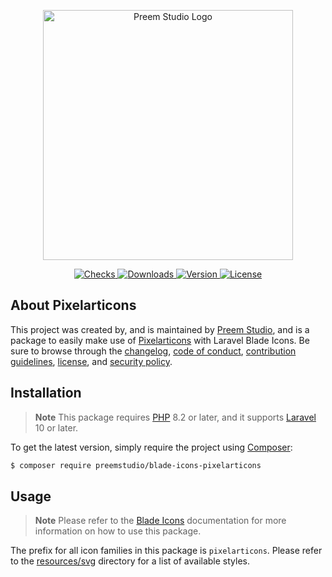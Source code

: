<p align="center">
    <a href="https://preem.studio" target="_blank">
        <img src="https://raw.githubusercontent.com/PreemStudio/assets/main/logo-text.svg" width="400" alt="Preem Studio Logo" />
    </a>
</p>

<p align="center">
    <a href="https://github.com/PreemStudio/blade-icons-pixelarticons/actions">
        <img src="https://badge.sh/github/check-runs/PreemStudio/blade-icons-pixelarticons" alt="Checks" />
    </a>
    <a href="https://packagist.org/packages/preemstudio/blade-icons-pixelarticons">
        <img src="https://badge.sh/packagist/downloads/PreemStudio/blade-icons-pixelarticons" alt="Downloads" />
    </a>
    <a href="https://packagist.org/packages/preemstudio/blade-icons-pixelarticons">
        <img src="https://badge.sh/packagist/version/PreemStudio/blade-icons-pixelarticons" alt="Version" />
    </a>
    <a href="https://packagist.org/packages/preemstudio/blade-icons-pixelarticons">
        <img src="https://badge.sh/packagist/license/PreemStudio/blade-icons-pixelarticons" alt="License" />
    </a>
</p>

## About Pixelarticons

This project was created by, and is maintained by [Preem Studio](https://github.com/PreemStudio), and is a package to easily make use of [Pixelarticons](https://github.com/halfmage/pixelarticons) with Laravel Blade Icons. Be sure to browse through the [changelog](CHANGELOG.md), [code of conduct](.github/CODE_OF_CONDUCT.md), [contribution guidelines](.github/CONTRIBUTING.md), [license](LICENSE), and [security policy](.github/SECURITY.md).

## Installation

> **Note**
> This package requires [PHP](https://www.php.net/) 8.2 or later, and it supports [Laravel](https://laravel.com/) 10 or later.

To get the latest version, simply require the project using [Composer](https://getcomposer.org/):

```bash
$ composer require preemstudio/blade-icons-pixelarticons
```

## Usage

> **Note**
> Please refer to the [Blade Icons](https://github.com/PreemStudio/blade-icons) documentation for more information on how to use this package.

The prefix for all icon families in this package is `pixelarticons`. Please refer to the [resources/svg](/resources/svg) directory for a list of available styles.
